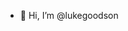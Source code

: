 - 👋 Hi, I’m @lukegoodson

<!---
lukegoodson/lukegoodson is a ✨ special ✨ repository because its `README.md` (this file) appears on your GitHub profile.
You can click the Preview link to take a look at your changes.
--->
